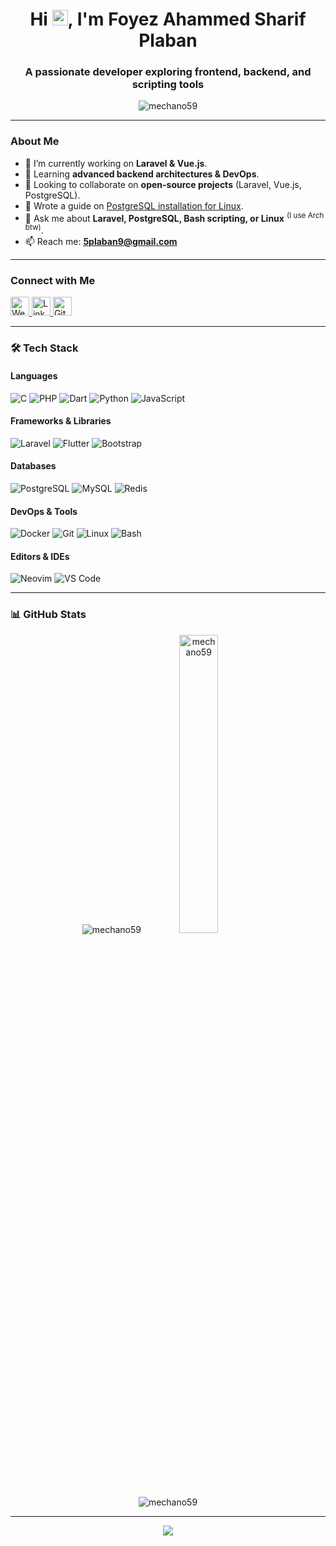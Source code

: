 <h1 align="center">Hi <img src="https://media.giphy.com/media/hvRJCLFzcasrR4ia7z/giphy.gif" width="25">, I'm Foyez Ahammed Sharif Plaban</h1>
<h3 align="center">A passionate developer exploring frontend, backend, and scripting tools</h3>

<p align="center">
  <img src="https://komarev.com/ghpvc/?username=mechano59&label=Profile%20views&color=0e75b6&style=flat" alt="mechano59" />
</p>

---

### **About Me**  
- 🔭 I’m currently working on **Laravel & Vue.js**.  
- 🌱 Learning **advanced backend architectures & DevOps**.  
- 👯 Looking to collaborate on **open-source projects** (Laravel, Vue.js, PostgreSQL).  
- 📝 Wrote a guide on [PostgreSQL installation for Linux](https://github.com/mechano59/PostgreSQL).  
- 💬 Ask me about **Laravel, PostgreSQL, Bash scripting, or Linux** <sup>(I use Arch btw)</sup>.  
- 📫 Reach me: **5plaban9@gmail.com**  

---

### **Connect with Me**  
<p align="left">
  <a href="https://www.plaban.dev" target="_blank">
    <img src="https://img.shields.io/badge/Website-000000?style=for-the-badge&logo=About.me&logoColor=white" alt="Website" height="30"/>
  </a>
  <a href="https://bd.linkedin.com/in/5plaban9" target="_blank">
    <img src="https://img.shields.io/badge/LinkedIn-0077B5?style=for-the-badge&logo=linkedin&logoColor=white" alt="LinkedIn" height="30"/>
  </a>
  <a href="https://github.com/mechano59" target="_blank">
    <img src="https://img.shields.io/badge/GitHub-100000?style=for-the-badge&logo=github&logoColor=white" alt="GitHub" height="30"/>
  </a>
</p>

---

### **🛠️ Tech Stack**  

#### **Languages**  
![C](https://img.shields.io/badge/c-%2300599C.svg?style=for-the-badge&logo=c&logoColor=white)
![PHP](https://img.shields.io/badge/php-%23777BB4.svg?style=for-the-badge&logo=php&logoColor=white)
![Dart](https://img.shields.io/badge/dart-%230175C2.svg?style=for-the-badge&logo=dart&logoColor=white)
![Python](https://img.shields.io/badge/python-3670A0?style=for-the-badge&logo=python&logoColor=ffdd54)
![JavaScript](https://img.shields.io/badge/javascript-%23323330.svg?style=for-the-badge&logo=javascript&logoColor=%23F7DF1E)

#### **Frameworks & Libraries**  
![Laravel](https://img.shields.io/badge/laravel-%23FF2D20.svg?style=for-the-badge&logo=laravel&logoColor=white)
![Flutter](https://img.shields.io/badge/Flutter-%2302569B.svg?style=for-the-badge&logo=Flutter&logoColor=white)
![Bootstrap](https://img.shields.io/badge/bootstrap-%23563D7C.svg?style=for-the-badge&logo=bootstrap&logoColor=white)

#### **Databases**  
![PostgreSQL](https://img.shields.io/badge/postgresql-%23316192.svg?style=for-the-badge&logo=postgresql&logoColor=white)
![MySQL](https://img.shields.io/badge/mysql-%2300f.svg?style=for-the-badge&logo=mysql&logoColor=white)
![Redis](https://img.shields.io/badge/redis-%23DD0031.svg?style=for-the-badge&logo=redis&logoColor=white)

#### **DevOps & Tools**  
![Docker](https://img.shields.io/badge/docker-%230db7ed.svg?style=for-the-badge&logo=docker&logoColor=white)
![Git](https://img.shields.io/badge/git-%23F05033.svg?style=for-the-badge&logo=git&logoColor=white)
![Linux](https://img.shields.io/badge/linux-FCC624?style=for-the-badge&logo=linux&logoColor=black)
![Bash](https://img.shields.io/badge/bash-%23121011.svg?style=for-the-badge&logo=gnu-bash&logoColor=white)

#### **Editors & IDEs**  
![Neovim](https://img.shields.io/badge/Neovim-57A143?style=for-the-badge&logo=neovim&logoColor=white)
![VS Code](https://img.shields.io/badge/VS_Code-007ACC?style=for-the-badge&logo=visual-studio-code&logoColor=white)

---

### **📊 GitHub Stats**  

<p align="center">
  <img src="https://github-readme-streak-stats.herokuapp.com/?user=mechano59&theme=dark&hide_border=true" alt="mechano59" />
  <img src="https://github-readme-stats.vercel.app/api/top-langs/?username=mechano59&layout=compact&theme=dark&hide_border=true" alt="mechano59" width="35%"/>
</p>

<p align="center">
  <img src="https://github-readme-activity-graph.vercel.app/graph?username=mechano59&theme=github-dark&hide_border=true" alt="mechano59" />
</p>

---

<p align="center">
  <img src="https://capsule-render.vercel.app/api?type=waving&color=gradient&height=60&section=footer" />
</p>
